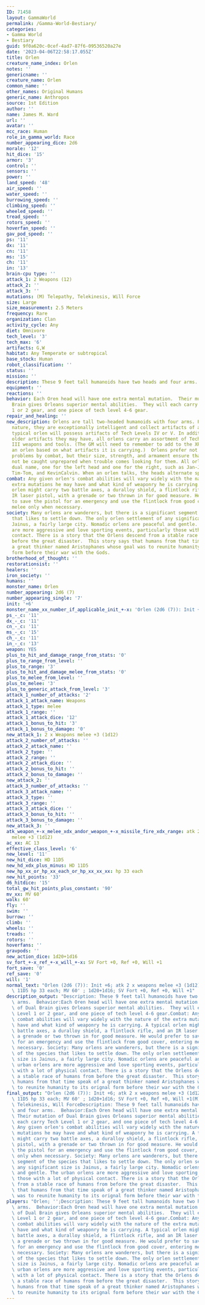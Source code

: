 ```yaml
---
ID: 71458
layout: GammaWorld
permalink: /Gamma-World-Bestiary/
categories:
- Gamma World
- Bestiary
guid: 9f0a620c-0cef-4ad7-87f6-09536520a27e
date: '2023-04-06T22:58:17.055Z'
title: Orlen
creature_name_index: Orlen
notes: ''
genericname: ''
creature_name: Orlen
common_name: ''
other_names: Original Humans
generic_name: Anthropos
source: 1st Edition
author: ''
name: James M. Ward
url: ''
avatar: ''
mcc_race: Human
role_in_gamma_world: Race
number_appearing_dice: 2d6
morale: '12'
hit_dice: '15'
armor: '3'
control: ''
sensors: ''
power: ''
land_speed: '48'
air_speed: ''
water_speed: ''
burrowing_speed: ''
climbing_speed: ''
wheeled_speed: ''
tread_speed: ''
rotors_speed: ''
hoverfan_speed: ''
gav_pod_speed: ''
ps: '11'
dx: '11'
cn: '11'
ms: '15'
ch: '11'
in: '13'
brain-cpu type: ''
attack_1: 2 Weapons (12)
attack_2: ''
attack_3: ''
mutations: (M) Telepathy, Telekinesis, Will Force
size: Large
size_measurement: 2.5 Meters
frequency: Rare
organization: Clan
activity_cycle: Any
diet: Omnivore
tech_level: '3'
tech_max: '6'
artifacts: G,W
habitat: Any Temperate or subtropical
base_stock: Human
robot_classification: ''
status: ''
mission: ''
description: These 9 feet tall humanoids have two heads and four arms.
equipment: ''
reactions: ''
behavior: Each Oren head will have one extra mental mutation.  Their mutation of Dual
  Brain gives Orleans superior mental abilities.  They will each carry Tech Level
  1 or 2 gear, and one piece of tech level 4-6 gear.
repair_and_healing: ''
new_description: Orlens are tall two-headed humanoids with four arms. Peaceful by
  nature, they are exceptionally intelligent and collect artifacts of all sorts. A
  typical orlen will possess artifacts of Tech Levels IV or V. In addition to the
  older artifacts they may have, all orlens carry an assortment of Tech Level II and
  III weapons and tools. (The GM will need to remember to add to the XP Value for
  an orlen based on what artifacts it is carrying.)  Orlens prefer not to resolve
  problems by combat, but their size, strength, and armament ensure that they will
  not be caught unprepared when trouble comes looking for them. All orlens have a
  dual name, one for the left head and one for the right, such as Jan-Jane, Maura-Maureen,
  Tim-Tom, and KevinCalvin. When an orlen talks, the heads alternate speaking.
combat: Any given orlen's combat abilities will vary widely with the nature of the
  extra mutations he may have and what kind of weaponry he is carrying. A typical
  orlen might carry two battle axes, a duralloy shield, a flintlock rifle, and an
  IR laser pistol, with a grenade or two thrown in for good measure. He would prefer
  to save the pistol for an emergency and use the flintlock from good cover, entering
  melee only when necessary.
society: Many orlens are wanderers, but there is a significant segment of the species
  that likes to settle down. The only orlen settlement of any significant size is
  Jainus, a fairly large city. Nomadic orlens are peaceful and gentle. The urban orlens
  are more aggressive and love sporting events, particularly those with a lot of physical
  contact. There is a story that the Orlens descend from a stable race of humans from
  before the great disaster.  This story says that humans from that time speak of
  a great thinker named Aristophanes whose goal was to reunite humanity to its orignal
  form before their war with the Gods.
brotherhood_of_thought: ''
restorationsist: ''
healers: ''
iron_society: ''
humans: ''
monster_name: Orlen
number_appearing: 2d6 (7)
number_appearing_single: '7'
init: '+6'
monster_name_xx_number_if_applicable_init_+-x: 'Orlen (2d6 (7)): Init +6'
ps_-_c: '11'
dx_-_c: '11'
cn_-_c: '11'
ms_-_c: '15'
ch_-_c: '11'
in_-_c: '13'
weapon: YES
plus_to_hit_and_damage_range_from_stats: '0'
plus_to_range_from_level: ''
plus_to_range: '3'
plus_to_hit_and_damage_melee_from_stats: '0'
plus_to_melee_from_level: ''
plus_to_melee: '3'
plus_to_generic_attack_from_level: '3'
attack_1_number_of_attacks: '2'
attack_1_attack_name: Weapons
attack_1_type: melee
attack_1_range: ''
attack_1_attack_dice: '12'
attack_1_bonus_to_hit: '3'
attack_1_bonus_to_damage: '0'
new_attack_1: 2 x Weapons melee +3 (1d12)
attack_2_number_of_attacks: ''
attack_2_attack_name: ''
attack_2_type: ''
attack_2_range: ''
attack_2_attack_dice: ''
attack_2_bonus_to_hit: ''
attack_2_bonus_to_damage: ''
new_attack_2: ''
attack_3_number_of_attacks: ''
attack_3_attack_name: ''
attack_3_type: ''
attack_3_range: ''
attack_3_attack_dice: ''
attack_3_bonus_to_hit: ''
attack_3_bonus_to_damage: ''
new_attack_3: ''
atk_weapon_+-x_melee_xdx_andor_weapon_+-x_missile_fire_xdx_range: atk 2 x weapons
  melee +3 (1d12)
ac_xx: AC 13
effective_class_level: '6'
new_level: '11'
new_hit_dice: HD 11D5
new_hd_xdx_plus_minus: HD 11D5
new_hp_xx_or_hp_xx_each_or_hp_xx_xx_xx: hp 33 each
new_hit_points: '33'
d6_hitdice: '15'
total_gw_hit_points_plus_constant: '90'
mv_xx: MV 60'
walk: 60'
fly: ''
swim: ''
burrow: ''
climb: ''
wheels: ''
treads: ''
rotors: ''
hoverfans: ''
gravpods: ''
new_action_dice: 1d20+1d16
sv_fort_+-x_ref_+-x_will_+-x: SV Fort +0, Ref +0, Will +1
fort_save: '0'
ref_save: '0'
will: '1'
normal_text: "Orlen (2d6 (7)): Init +6; atk 2 x weapons melee +3 (1d12); AC 13; HD\
  \ 11D5 hp 33 each; MV 60' ; 1d20+1d16; SV Fort +0, Ref +0, Will +1"
description_output: "Description: These 9 feet tall humanoids have two heads and four\
  \ arms.  Behavior:Each Oren head will have one extra mental mutation.  Their mutation\
  \ of Dual Brain gives Orleans superior mental abilities.  They will each carry Tech\
  \ Level 1 or 2 gear, and one piece of tech level 4-6 gear.Combat: Any given orlen's\
  \ combat abilities will vary widely with the nature of the extra mutations he may\
  \ have and what kind of weaponry he is carrying. A typical orlen might carry two\
  \ battle axes, a duralloy shield, a flintlock rifle, and an IR laser pistol, with\
  \ a grenade or two thrown in for good measure. He would prefer to save the pistol\
  \ for an emergency and use the flintlock from good cover, entering melee only when\
  \ necessary. Society: Many orlens are wanderers, but there is a significant segment\
  \ of the species that likes to settle down. The only orlen settlement of any significant\
  \ size is Jainus, a fairly large city. Nomadic orlens are peaceful and gentle. The\
  \ urban orlens are more aggressive and love sporting events, particularly those\
  \ with a lot of physical contact. There is a story that the Orlens descend from\
  \ a stable race of humans from before the great disaster.  This story says that\
  \ humans from that time speak of a great thinker named Aristophanes whose goal was\
  \ to reunite humanity to its orignal form before their war with the Gods."
final_output: "Orlen (2d6 (7)): Init +6; atk 2 x weapons melee +3 (1d12); AC 13; HD\
  \ 11D5 hp 33 each; MV 60' ; 1d20+1d16; SV Fort +0, Ref +0, Will +1(M) Telepathy,\
  \ Telekinesis, Will ForceDescription: These 9 feet tall humanoids have two heads\
  \ and four arms.  Behavior:Each Oren head will have one extra mental mutation. \
  \ Their mutation of Dual Brain gives Orleans superior mental abilities.  They will\
  \ each carry Tech Level 1 or 2 gear, and one piece of tech level 4-6 gear.Combat:\
  \ Any given orlen's combat abilities will vary widely with the nature of the extra\
  \ mutations he may have and what kind of weaponry he is carrying. A typical orlen\
  \ might carry two battle axes, a duralloy shield, a flintlock rifle, and an IR laser\
  \ pistol, with a grenade or two thrown in for good measure. He would prefer to save\
  \ the pistol for an emergency and use the flintlock from good cover, entering melee\
  \ only when necessary. Society: Many orlens are wanderers, but there is a significant\
  \ segment of the species that likes to settle down. The only orlen settlement of\
  \ any significant size is Jainus, a fairly large city. Nomadic orlens are peaceful\
  \ and gentle. The urban orlens are more aggressive and love sporting events, particularly\
  \ those with a lot of physical contact. There is a story that the Orlens descend\
  \ from a stable race of humans from before the great disaster.  This story says\
  \ that humans from that time speak of a great thinker named Aristophanes whose goal\
  \ was to reunite humanity to its orignal form before their war with the Gods."
players: "Orlen; '';Description: These 9 feet tall humanoids have two heads and four\
  \ arms.  Behavior:Each Oren head will have one extra mental mutation.  Their mutation\
  \ of Dual Brain gives Orleans superior mental abilities.  They will each carry Tech\
  \ Level 1 or 2 gear, and one piece of tech level 4-6 gear.Combat: Any given orlen's\
  \ combat abilities will vary widely with the nature of the extra mutations he may\
  \ have and what kind of weaponry he is carrying. A typical orlen might carry two\
  \ battle axes, a duralloy shield, a flintlock rifle, and an IR laser pistol, with\
  \ a grenade or two thrown in for good measure. He would prefer to save the pistol\
  \ for an emergency and use the flintlock from good cover, entering melee only when\
  \ necessary. Society: Many orlens are wanderers, but there is a significant segment\
  \ of the species that likes to settle down. The only orlen settlement of any significant\
  \ size is Jainus, a fairly large city. Nomadic orlens are peaceful and gentle. The\
  \ urban orlens are more aggressive and love sporting events, particularly those\
  \ with a lot of physical contact. There is a story that the Orlens descend from\
  \ a stable race of humans from before the great disaster.  This story says that\
  \ humans from that time speak of a great thinker named Aristophanes whose goal was\
  \ to reunite humanity to its orignal form before their war with the Gods.|"
---
```

</br>